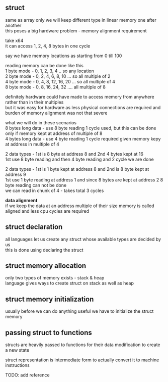 ## struct
same as array only we will keep different type in linear memory one after another  
this poses a big hardware problem - memory alignment requirement  

take x64  
it can access 1, 2, 4, 8 bytes in one cycle  

say we have memory locations as starting from 0 till 100  

reading memory can be done like this  
1 byte mode - 0, 1, 2, 3, 4 .. so any location  
2 byte mode - 0, 2, 4, 6, 8, 10 ... so all multiple of 2  
4 byte mode - 0, 4, 8, 12, 16, 20 ... so all multiple of 4  
8 byte mode - 0, 8, 16, 24, 32 .... all multiple of 8  

definitely hardware could have made to access memory from anywhere rather than in their multiples  
but it was easy for hardware as less physical connections are required and burden of memory alignment was not that severe

what we will do in these scenarios  
8 bytes long data - use 8 byte reading 1 cycle used, but this can be done only if memory kept at address of multiple of 8  
4 bytes long data - use 4 byte reading 1 cycle required given memory kepy at address in multiple of 4  

2 data types - 1st is 8 byte at address 8 and 2nd 4 bytes kept at 16  
1st use 8 byte reading and then 4 byte reading and 2 cycle we are done  

2 data types - 1st is 1 byte kept at address 8 and 2nd is 8 byte kept at address 9   
1st use 1 byte reading at address 1 and since 8 bytes are kept at address 2 8 byte reading can not be done  
we can read in chunk of 4  - takes total 3 cycles  

**data alignment**  
if we keep the data at an address multiple of their size memory is called aligned and less cpu cycles are required  

## struct declaration
all languages let us create any struct whose available types are decided by us  
this is done using declaring the struct

## struct memory allocation
only two types of memory exists - stack & heap   
language gives ways to create struct on stack as well as heap  

## struct memory initialization
usually before we can do anything useful we have to initialize the struct memory

## passing struct to functions
structs are heavily passed to functions for their data modification to create a new state

struct representation is intermediate form to actually convert it to machine instructions  

TODO: add reference
